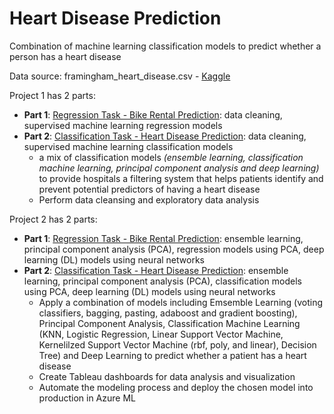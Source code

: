# Heart Disease Prediction
Combination of machine learning classification models to predict whether a person has a heart disease

Data source: framingham_heart_disease.csv - [Kaggle](https://www.kaggle.com/dileep070/heart-disease-prediction-using-logistic-regression)

Project 1 has 2 parts:
* **Part 1**: [Regression Task - Bike Rental Prediction](https://github.com/mypham14/bike-rental-prediction/blob/master/Project%201.ipynb): data cleaning, supervised machine learning regression models
* **Part 2**: [Classification Task - Heart Disease Prediction](): data cleaning, supervised machine learning classification models
  - a mix of classification models *(ensemble learning, classification machine learning, principal component analysis and deep learning)* to provide hospitals a filtering system that helps patients identify and prevent potential predictors of having a heart disease 
  - Perform data cleansing and exploratory data analysis
     
Project 2 has 2 parts:
* **Part 1**: [Regression Task - Bike Rental Prediction](https://github.com/mypham14/bike-rental-prediction/blob/master/Project2_Regression.ipynb): ensemble learning, principal component analysis (PCA), regression models using PCA, deep learning (DL) models using neural networks
* **Part 2**: [Classification Task - Heart Disease Prediction](): ensemble learning, principal component analysis (PCA), classification models using PCA, deep learning (DL) models using neural networks
   - Apply a combination of models including Emsemble Learning (voting classifiers, bagging, pasting, adaboost and gradient boosting), Principal Component Analysis, Classification Machine Learning (KNN, Logistic Regression, Linear Support Vector Machine, Kernelilzed Support Vector Machine (rbf, poly, and linear), Decision Tree) and Deep Learning to predict whether a patient has a heart disease
   - Create Tableau dashboards for data analysis and visualization 
   - Automate the modeling process and deploy the chosen model into production in Azure ML
